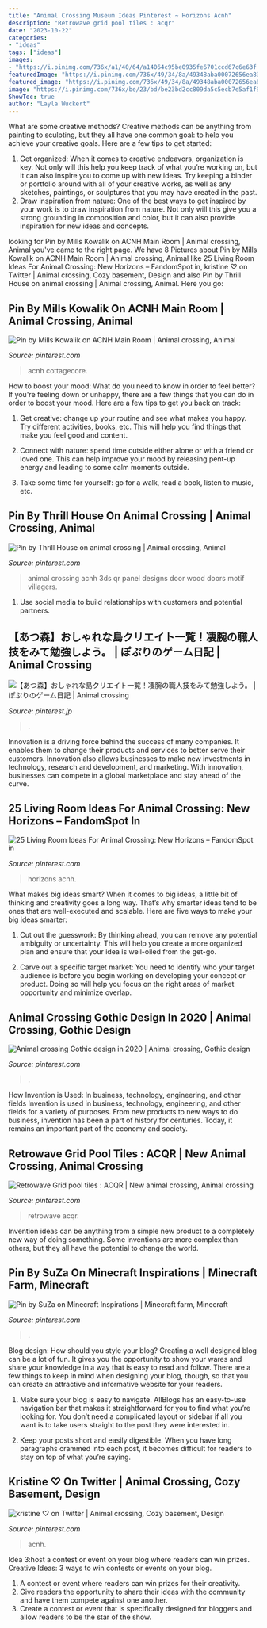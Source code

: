 ```yaml
---
title: "Animal Crossing Museum Ideas Pinterest ~ Horizons Acnh"
description: "Retrowave grid pool tiles : acqr"
date: "2023-10-22"
categories:
- "ideas"
tags: ["ideas"]
images:
- "https://i.pinimg.com/736x/a1/40/64/a14064c95be0935fe6701ccd67c6e63f.jpg"
featuredImage: "https://i.pinimg.com/736x/49/34/8a/49348aba00072656ea83360848bfc292.jpg"
featured_image: "https://i.pinimg.com/736x/49/34/8a/49348aba00072656ea83360848bfc292.jpg"
image: "https://i.pinimg.com/736x/be/23/bd/be23bd2cc809da5c5ecb7e5af1f98f63.jpg"
ShowToc: true
author: "Layla Wuckert"
---
```



What are some creative methods?
Creative methods can be anything from painting to sculpting, but they all have one common goal: to help you achieve your creative goals. Here are a few tips to get started: 
1. Get organized: When it comes to creative endeavors, organization is key. Not only will this help you keep track of what you’re working on, but it can also inspire you to come up with new ideas. Try keeping a binder or portfolio around with all of your creative works, as well as any sketches, paintings, or sculptures that you may have created in the past. 
2. Draw inspiration from nature: One of the best ways to get inspired by your work is to draw inspiration from nature. Not only will this give you a strong grounding in composition and color, but it can also provide inspiration for new ideas and concepts.

	

		
looking for Pin by Mills Kowalik on ACNH Main Room | Animal crossing, Animal you've came to the right page. We have 8 Pictures about Pin by Mills Kowalik on ACNH Main Room | Animal crossing, Animal like 25 Living Room Ideas For Animal Crossing: New Horizons – FandomSpot in, kristine ♡ on Twitter | Animal crossing, Cozy basement, Design and also Pin by Thrill House on animal crossing | Animal crossing, Animal. Here you go:
		
    
## Pin By Mills Kowalik On ACNH Main Room | Animal Crossing, Animal

<img loading=lazy src="https://i.pinimg.com/736x/4d/70/ce/4d70ce6ccc22b1da26f95e4b9b108c1b.jpg" onerror="this.onerror=null;this.src='https://tse4.mm.bing.net/th?id=OIP.nLS4iw3aQ56FXoRlrS8hlQHaEf&amp;pid=15.1';" alt="Pin by Mills Kowalik on ACNH Main Room | Animal crossing, Animal">

_Source: pinterest.com_

>acnh cottagecore. 

	

How to boost your mood: What do you need to know in order to feel better?
If you're feeling down or unhappy, there are a few things that you can do in order to boost your mood. Here are a few tips to get you back on track: 
1. Get creative: change up your routine and see what makes you happy. Try different activities, books, etc. This will help you find things that make you feel good and content. 

2. Connect with nature: spend time outside either alone or with a friend or loved one. This can help improve your mood by releasing pent-up energy and leading to some calm moments outside. 

3. Take some time for yourself: go for a walk, read a book, listen to music, etc.

    
## Pin By Thrill House On Animal Crossing | Animal Crossing, Animal

<img loading=lazy src="https://i.pinimg.com/736x/be/23/bd/be23bd2cc809da5c5ecb7e5af1f98f63.jpg" onerror="this.onerror=null;this.src='https://tse2.mm.bing.net/th?id=OIP.oOIVTh52ATBdAbijQy2udgHaHa&amp;pid=15.1';" alt="Pin by Thrill House on animal crossing | Animal crossing, Animal">

_Source: pinterest.com_

>animal crossing acnh 3ds qr panel designs door wood doors motif villagers. 

	

1. Use social media to build relationships with customers and potential partners.

    
## 【あつ森】おしゃれな島クリエイト一覧！凄腕の職人技をみて勉強しよう。 | ぽぷりのゲーム日記 | Animal Crossing

<img loading=lazy src="https://i.pinimg.com/736x/37/51/89/375189e56b0c33671af9643f7171b9a9.jpg" onerror="this.onerror=null;this.src='https://tse4.mm.bing.net/th?id=OIP.EooxBnYleV2N06CUaoTKpgHaEK&amp;pid=15.1';" alt="【あつ森】おしゃれな島クリエイト一覧！凄腕の職人技をみて勉強しよう。 | ぽぷりのゲーム日記 | Animal crossing">

_Source: pinterest.jp_

>. 

	

Innovation is a driving force behind the success of many companies. It enables them to change their products and services to better serve their customers. Innovation also allows businesses to make new investments in technology, research and development, and marketing. With innovation, businesses can compete in a global marketplace and stay ahead of the curve.

    
## 25 Living Room Ideas For Animal Crossing: New Horizons – FandomSpot In

<img loading=lazy src="https://i.pinimg.com/736x/a1/40/64/a14064c95be0935fe6701ccd67c6e63f.jpg" onerror="this.onerror=null;this.src='https://tse4.mm.bing.net/th?id=OIP.wPlhc2Z-LDZcD6hwIiuNrQHaEK&amp;pid=15.1';" alt="25 Living Room Ideas For Animal Crossing: New Horizons – FandomSpot in">

_Source: pinterest.com_

>horizons acnh. 

	

What makes big ideas smart?
When it comes to big ideas, a little bit of thinking and creativity goes a long way. That’s why smarter ideas tend to be ones that are well-executed and scalable. Here are five ways to make your big ideas smarter:
1. Cut out the guesswork: By thinking ahead, you can remove any potential ambiguity or uncertainty. This will help you create a more organized plan and ensure that your idea is well-oiled from the get-go.

2. Carve out a specific target market: You need to identify who your target audience is before you begin working on developing your concept or product. Doing so will help you focus on the right areas of market opportunity and minimize overlap.


    
## Animal Crossing Gothic Design In 2020 | Animal Crossing, Gothic Design

<img loading=lazy src="https://i.pinimg.com/736x/aa/ba/c3/aabac365258f01ecb6f133786038b43a.jpg" onerror="this.onerror=null;this.src='https://tse4.mm.bing.net/th?id=OIP.Vz2RyQG1KHZH30YeXKM1jQHaMh&amp;pid=15.1';" alt="Animal crossing Gothic design in 2020 | Animal crossing, Gothic design">

_Source: pinterest.com_

>. 

	

How Invention is Used: In business, technology, engineering, and other fields
Invention is used in business, technology, engineering, and other fields for a variety of purposes. From new products to new ways to do business, invention has been a part of history for centuries. Today, it remains an important part of the economy and society.

    
## Retrowave Grid Pool Tiles : ACQR | New Animal Crossing, Animal Crossing

<img loading=lazy src="https://i.pinimg.com/736x/db/10/50/db105085ed01615e7fd626c72c562b26.jpg" onerror="this.onerror=null;this.src='https://tse2.mm.bing.net/th?id=OIP.a2kT7ifnziBp2m5jdeTWzQHaJ3&amp;pid=15.1';" alt="Retrowave Grid pool tiles : ACQR | New animal crossing, Animal crossing">

_Source: pinterest.com_

>retrowave acqr. 

	

Invention ideas can be anything from a simple new product to a completely new way of doing something. Some inventions are more complex than others, but they all have the potential to change the world.

    
## Pin By SuZa On Minecraft Inspirations | Minecraft Farm, Minecraft

<img loading=lazy src="https://i.pinimg.com/736x/a9/df/de/a9dfdeb1397a278f57361d27d17eec37.jpg" onerror="this.onerror=null;this.src='https://tse1.mm.bing.net/th?id=OIP.dhLWgw60vBTO_drbz1XMngHaHa&amp;pid=15.1';" alt="Pin by SuZa on Minecraft Inspirations | Minecraft farm, Minecraft">

_Source: pinterest.com_

>. 

	

Blog design: How should you style your blog?
Creating a well designed blog can be a lot of fun. It gives you the opportunity to show your wares and share your knowledge in a way that is easy to read and follow. There are a few things to keep in mind when designing your blog, though, so that you can create an attractive and informative website for your readers.
1. Make sure your blog is easy to navigate. AllBlogs has an easy-to-use navigation bar that makes it straightforward for you to find what you’re looking for. You don’t need a complicated layout or sidebar if all you want is to take users straight to the post they were interested in.

2. Keep your posts short and easily digestible. When you have long paragraphs crammed into each post, it becomes difficult for readers to stay on top of what you’re saying.

    
## Kristine ♡ On Twitter | Animal Crossing, Cozy Basement, Design

<img loading=lazy src="https://i.pinimg.com/736x/49/34/8a/49348aba00072656ea83360848bfc292.jpg" onerror="this.onerror=null;this.src='https://tse4.mm.bing.net/th?id=OIP.U-G9eWt9ePdOH3nod9PehwHaEK&amp;pid=15.1';" alt="kristine ♡ on Twitter | Animal crossing, Cozy basement, Design">

_Source: pinterest.com_

>acnh. 

	

Idea 3:host a contest or event on your blog where readers can win prizes.
Creative Ideas: 3 ways to win contests or events on your blog.
1. A contest or event where readers can win prizes for their creativity.
2. Give readers the opportunity to share their ideas with the community and have them compete against one another.
3. Create a contest or event that is specifically designed for bloggers and allow readers to be the star of the show.

